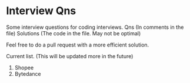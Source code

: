 # Interview Qns
Some interview questions for coding interviews.
Qns (In comments in the file)
Solutions (The code in the file. May not be optimal)

Feel free to do a pull request with a more efficient solution.

Current list. (This will be updated more in the future)
1. Shopee
1. Bytedance

